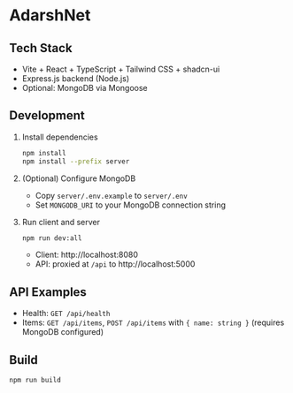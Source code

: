 # AdarshNet

## Tech Stack

- Vite + React + TypeScript + Tailwind CSS + shadcn-ui
- Express.js backend (Node.js)
- Optional: MongoDB via Mongoose

## Development

1. Install dependencies
   ```sh
   npm install
   npm install --prefix server
   ```

2. (Optional) Configure MongoDB
   - Copy `server/.env.example` to `server/.env`
   - Set `MONGODB_URI` to your MongoDB connection string

3. Run client and server
   ```sh
   npm run dev:all
   ```
   - Client: http://localhost:8080
   - API: proxied at `/api` to http://localhost:5000

## API Examples

- Health: `GET /api/health`
- Items: `GET /api/items`, `POST /api/items` with `{ name: string }` (requires MongoDB configured)

## Build

```sh
npm run build
```
